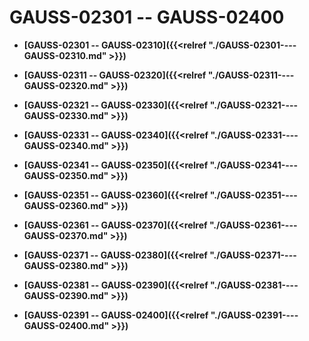 # GAUSS-02301 -- GAUSS-02400<a name="ZH-CN_TOPIC_0302072905"></a>

-   **[GAUSS-02301 -- GAUSS-02310]({{<relref "./GAUSS-02301----GAUSS-02310.md" >}})**  

-   **[GAUSS-02311 -- GAUSS-02320]({{<relref "./GAUSS-02311----GAUSS-02320.md" >}})**  

-   **[GAUSS-02321 -- GAUSS-02330]({{<relref "./GAUSS-02321----GAUSS-02330.md" >}})**  

-   **[GAUSS-02331 -- GAUSS-02340]({{<relref "./GAUSS-02331----GAUSS-02340.md" >}})**  

-   **[GAUSS-02341 -- GAUSS-02350]({{<relref "./GAUSS-02341----GAUSS-02350.md" >}})**  

-   **[GAUSS-02351 -- GAUSS-02360]({{<relref "./GAUSS-02351----GAUSS-02360.md" >}})**  

-   **[GAUSS-02361 -- GAUSS-02370]({{<relref "./GAUSS-02361----GAUSS-02370.md" >}})**  

-   **[GAUSS-02371 -- GAUSS-02380]({{<relref "./GAUSS-02371----GAUSS-02380.md" >}})**  

-   **[GAUSS-02381 -- GAUSS-02390]({{<relref "./GAUSS-02381----GAUSS-02390.md" >}})**  

-   **[GAUSS-02391 -- GAUSS-02400]({{<relref "./GAUSS-02391----GAUSS-02400.md" >}})**  


